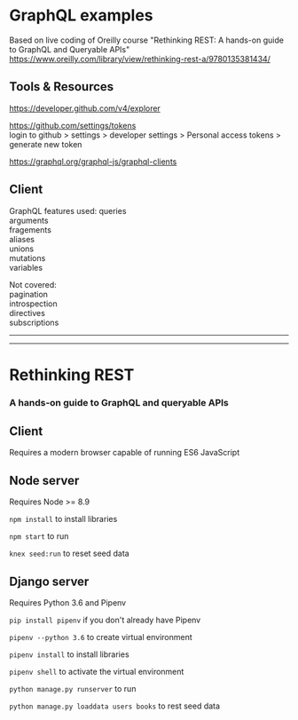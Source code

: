 
# GraphQL examples
  
Based on live coding of Oreilly course "Rethinking REST: A hands-on guide to GraphQL and Queryable APIs"  
https://www.oreilly.com/library/view/rethinking-rest-a/9780135381434/  
  
  
## Tools & Resources
  
https://developer.github.com/v4/explorer  
  
https://github.com/settings/tokens  
login to github > settings > developer settings > Personal access tokens > generate new token  
  
https://graphql.org/graphql-js/graphql-clients  


## Client
GraphQL features used:
queries  
arguments  
fragements  
aliases  
unions  
mutations  
variables  
  
Not covered:  
pagination  
introspection  
directives  
subscriptions  
  



***
***

# Rethinking REST
### A hands-on guide to GraphQL and queryable APIs

## Client
Requires a modern browser capable of running ES6 JavaScript

## Node server
Requires Node >= 8.9

`npm install` to install libraries

`npm start` to run

`knex seed:run` to reset seed data

## Django server
Requires Python 3.6 and Pipenv

`pip install pipenv` if you don't already have Pipenv

`pipenv --python 3.6` to create virtual environment

`pipenv install` to install libraries

`pipenv shell` to activate the virtual environment

`python manage.py runserver` to run

`python manage.py loaddata users books` to rest seed data